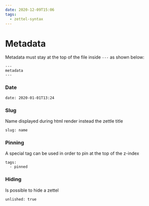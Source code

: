 ```yaml
---
date: 2020-12-09T15:06
tags:
  - zettel-syntax
---
```


# Metadata
Metadata must stay at the top of the file inside `---` as shown below:
```
---
metadata
---
```

### Date
```
date: 2020-01-01T13:24
```

### Slug
Name displayed during html render instead the zettle title
```
slug: name
```

### Pinning
A special tag can be used in order to pin at the top of the z-index
```
tags:
  - pinned
```

### Hiding
Is possible to hide a zettel
```
unlished: true
```
